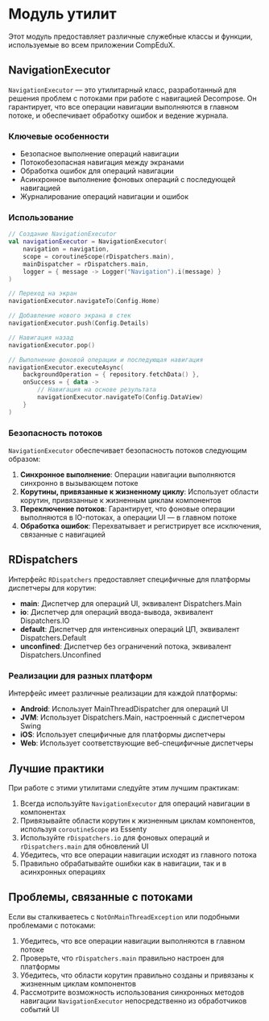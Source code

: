 # Модуль утилит

Этот модуль предоставляет различные служебные классы и функции, используемые во всем приложении CompEduX.

## NavigationExecutor

`NavigationExecutor` — это утилитарный класс, разработанный для решения проблем с потоками при работе с навигацией Decompose. Он гарантирует, что все операции навигации выполняются в главном потоке, и обеспечивает обработку ошибок и ведение журнала.

### Ключевые особенности

- Безопасное выполнение операций навигации
- Потокобезопасная навигация между экранами
- Обработка ошибок для операций навигации
- Асинхронное выполнение фоновых операций с последующей навигацией
- Журналирование операций навигации и ошибок

### Использование

```kotlin
// Создание NavigationExecutor
val navigationExecutor = NavigationExecutor(
    navigation = navigation,
    scope = coroutineScope(rDispatchers.main),
    mainDispatcher = rDispatchers.main,
    logger = { message -> Logger("Navigation").i(message) }
)

// Переход на экран
navigationExecutor.navigateTo(Config.Home)

// Добавление нового экрана в стек
navigationExecutor.push(Config.Details)

// Навигация назад
navigationExecutor.pop()

// Выполнение фоновой операции и последующая навигация
navigationExecutor.executeAsync(
    backgroundOperation = { repository.fetchData() },
    onSuccess = { data ->
        // Навигация на основе результата
        navigationExecutor.navigateTo(Config.DataView)
    }
)
```

### Безопасность потоков

`NavigationExecutor` обеспечивает безопасность потоков следующим образом:

1. **Синхронное выполнение**: Операции навигации выполняются синхронно в вызывающем потоке
2. **Корутины, привязанные к жизненному циклу**: Использует области корутин, привязанные к жизненным циклам компонентов
3. **Переключение потоков**: Гарантирует, что фоновые операции выполняются в IO-потоках, а операции UI — в главном потоке
4. **Обработка ошибок**: Перехватывает и регистрирует все исключения, связанные с навигацией

## RDispatchers

Интерфейс `RDispatchers` предоставляет специфичные для платформы диспетчеры для корутин:

- **main**: Диспетчер для операций UI, эквивалент Dispatchers.Main
- **io**: Диспетчер для операций ввода-вывода, эквивалент Dispatchers.IO
- **default**: Диспетчер для интенсивных операций ЦП, эквивалент Dispatchers.Default
- **unconfined**: Диспетчер без ограничений потока, эквивалент Dispatchers.Unconfined

### Реализации для разных платформ

Интерфейс имеет различные реализации для каждой платформы:

- **Android**: Использует MainThreadDispatcher для операций UI
- **JVM**: Использует Dispatchers.Main, настроенный с диспетчером Swing
- **iOS**: Использует специфичные для платформы диспетчеры
- **Web**: Использует соответствующие веб-специфичные диспетчеры

## Лучшие практики

При работе с этими утилитами следуйте этим лучшим практикам:

1. Всегда используйте `NavigationExecutor` для операций навигации в компонентах
2. Привязывайте области корутин к жизненным циклам компонентов, используя `coroutineScope` из Essenty
3. Используйте `rDispatchers.io` для фоновых операций и `rDispatchers.main` для обновлений UI
4. Убедитесь, что все операции навигации исходят из главного потока
5. Правильно обрабатывайте ошибки как в навигации, так и в асинхронных операциях

## Проблемы, связанные с потоками

Если вы сталкиваетесь с `NotOnMainThreadException` или подобными проблемами с потоками:

1. Убедитесь, что все операции навигации выполняются в главном потоке
2. Проверьте, что `rDispatchers.main` правильно настроен для платформы
3. Убедитесь, что области корутин правильно созданы и привязаны к жизненным циклам компонентов
4. Рассмотрите возможность использования синхронных методов навигации `NavigationExecutor` непосредственно из обработчиков событий UI
